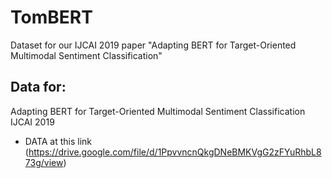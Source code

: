 # TomBERT
Dataset for our IJCAI 2019 paper "Adapting BERT for Target-Oriented Multimodal Sentiment Classification"

## Data for:

Adapting BERT for Target-Oriented Multimodal Sentiment Classification
IJCAI 2019

- DATA at this link (https://drive.google.com/file/d/1PpvvncnQkgDNeBMKVgG2zFYuRhbL873g/view)
